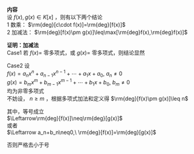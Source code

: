 **内容**  
设 $f(x),g(x)\in K[x]$ ，则有以下两个结论  
1 数乘： $\rm{deg}[c\cdot f(x)]=\rm{deg}[f(x)]$  
2 加减法： $\rm{deg}[f(x)\pm g(x)]\leq\max[\rm{deg}f(x),\rm{deg}f(x)]$  
  
**证明：加减法**  
Case1 若 $f(x)=$ 零多项式，或 $g(x)=$ 零多项式，则结论显然  
  
Case2 设  
 $f(x)=a_nx^n+a_{n-1}x^{n-1}+\cdots+a_1x+a_0,\ a_n\neq0$  
 $g(x)=b_mx^m+b_{m-1}x^{m-1}+\cdots+b_1x+b_0,\ b_m\neq0$  
均为非零多项式  
不妨设， $n\geq m$ ，根据多项式加法和定义得 $\rm{deg}[f(x)\pm g(x)]\leq n$  
  
其中，等号成立  
 $\Leftarrow\rm{deg}[f(x)]\neq\rm{deg}[g(x)]$  
或者  
 $\Leftarrow a_n+b_n\neq0,\ \rm{deg}[f(x)]=\rm{deg}[g(x)]$  
  
否则严格去小于号  
